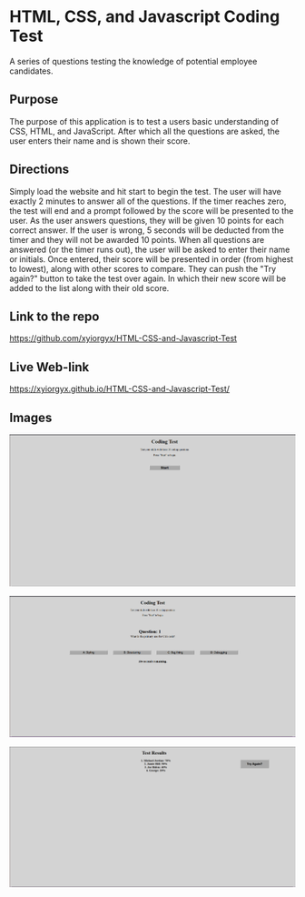 # HTML, CSS, and Javascript Coding Test
 A series of questions testing the knowledge of potential employee candidates. 

## Purpose
The purpose of this application is to test a users basic understanding of CSS, HTML, and JavaScript. After which all the questions are asked, the user enters their name and is shown their score. 

## Directions
Simply load the website and hit start to begin the test. The user will have exactly 2 minutes to answer all of the questions. If the timer reaches zero, the test will end and a prompt followed by the score will be presented to the user. As the user answers questions, they will be given 10 points for each correct answer. If the user is wrong, 5 seconds will be deducted from the timer and they will not be awarded 10 points. When all questions are answered (or the timer runs out), the user will be asked to enter their name or initials. Once entered, their score will be presented in order (from highest to lowest), along with other scores to compare. They can push the "Try again?" button to take the test over again. In which their new score will be added to the list along with their old score. 

## Link to the repo
https://github.com/xyiorgyx/HTML-CSS-and-Javascript-Test

## Live Web-link
https://xyiorgyx.github.io/HTML-CSS-and-Javascript-Test/

## Images
![Picture of the beginning of the test and the start button](./Assets/images/Starting%20Page.png)

![Picture of a single question with its choices](./Assets/images/Question%20.png)

![Picture of the final scoreboard with names and scores on them](./Assets/images/ScoreBoard.png)

